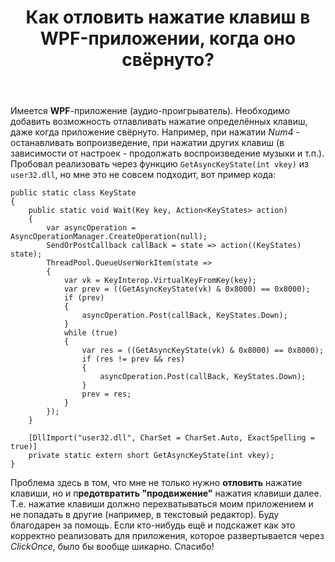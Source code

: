 ﻿---
title: "Как отловить нажатие клавиш в WPF-приложении, когда оно свёрнуто?"
se.owner.user_id: 195735
se.owner.display_name: "klutch1991"
se.owner.link: "https://ru.stackoverflow.com/users/195735/klutch1991"
se.link: "https://ru.stackoverflow.com/questions/764352/%d0%9a%d0%b0%d0%ba-%d0%be%d1%82%d0%bb%d0%be%d0%b2%d0%b8%d1%82%d1%8c-%d0%bd%d0%b0%d0%b6%d0%b0%d1%82%d0%b8%d0%b5-%d0%ba%d0%bb%d0%b0%d0%b2%d0%b8%d1%88-%d0%b2-wpf-%d0%bf%d1%80%d0%b8%d0%bb%d0%be%d0%b6%d0%b5%d0%bd%d0%b8%d0%b8-%d0%ba%d0%be%d0%b3%d0%b4%d0%b0-%d0%be%d0%bd%d0%be-%d1%81%d0%b2%d1%91%d1%80%d0%bd%d1%83%d1%82%d0%be"
se.question_id: 764352
se.post_type: question
se.score: 5
---
<p>Имеется <strong>WPF</strong>-приложение (аудио-проигрыватель). Необходимо добавить возможность отлавливать нажатие определённых клавиш, даже когда приложение свёрнуто. Например, при нажатии <em>Num4</em> - останавливать вопроизведение, при нажатии других клавиш (в зависимости от настроек - продолжать воспроизведение музыки и т.п.). 
Пробовал реализовать через функцию <code>GetAsyncKeyState(int vkey)</code> из <code>user32.dll</code>, но мне это не совсем подходит, вот пример кода:</p>

<pre><code>public static class KeyState
{
    public static void Wait(Key key, Action&lt;KeyStates&gt; action)
    {
        var asyncOperation = AsyncOperationManager.CreateOperation(null);
        SendOrPostCallback callBack = state =&gt; action((KeyStates) state);
        ThreadPool.QueueUserWorkItem(state =&gt;
        {
            var vk = KeyInterop.VirtualKeyFromKey(key);                
            var prev = ((GetAsyncKeyState(vk) &amp; 0x8000) == 0x8000);
            if (prev)
            {
                asyncOperation.Post(callBack, KeyStates.Down);
            }
            while (true)
            {
                var res = ((GetAsyncKeyState(vk) &amp; 0x8000) == 0x8000);
                if (res != prev &amp;&amp; res)
                {
                    asyncOperation.Post(callBack, KeyStates.Down);
                }
                prev = res;
            }
        });
    }

    [DllImport("user32.dll", CharSet = CharSet.Auto, ExactSpelling = true)]
    private static extern short GetAsyncKeyState(int vkey);
}
</code></pre>

<p>Проблема здесь в том, что мне не только нужно <strong>отловить</strong> нажатие клавиши, но и п<strong>редотвратить "продвижение"</strong> нажатия клавиши далее. Т.е. нажатие клавиши должно перехватываться моим приложением и не попадать в другие (например, в текстовый редактор).
Буду благодарен за помощь. Если кто-нибудь ещё и подскажет как это корректно реализовать для приложения, которое развертывается через <em>ClickOnce</em>, было бы вообще шикарно. Спасибо! </p>
